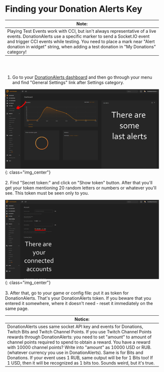 Finding your Donation Alerts Key
================================

| Note: |
|--------|
| Playing Test Events work with CCI, but isn't always representative of a live events. DonationAlerts use a specific marker to send a Socket.IO event and trigger CCI events while testing. You need to place a mark near "Alert donation in widget" string, when adding a test donation in "My Donations" category! |



<br />
<br />

1. Go to your [DonationAlerts dashboard](https://www.donationalerts.com/dashboard) and then go through your menu and find "General Settings" link after Settings category.

![](../images/socketkey/donationalerts/dashboard.png){: class="img_center"}
<br />
<br />
2. Find "Secret token:" and click on "Show token" button. After that you'll get your token mentioning 20 random letters or numbers or whatever you'll see. This token must be seen only to you. 

![](../images/socketkey/donationalerts/settings.png){: class="img_center"}
<br />
<br />
3. After that, go to your game or config file: put it as token for DonationAlerts. That's your DonationAlerts token. If you beware that you entered it somewhere, where it doesn't need - reset it immediately on the same page.

| Notice: |
|--------|
| DonationAlerts uses same socket API key and events for Donations, Twitch Bits and Twitch Channel Points. If you use Twitch Channel Points rewards through DonationAlerts: you need to set "amount" to amount of channel points required to spend to obtain a reward. You have a reward with 10000 channel points? Write into "amount" as 10000 USD or RUB. (whatever currency you use in DonationAlerts). Same is for Bits and Donations. If your event uses 1 RUB, same output will be for 1 Bits too! If 1 USD, then it will be recognized as 1 bits too. Sounds weird, but it's true. |
